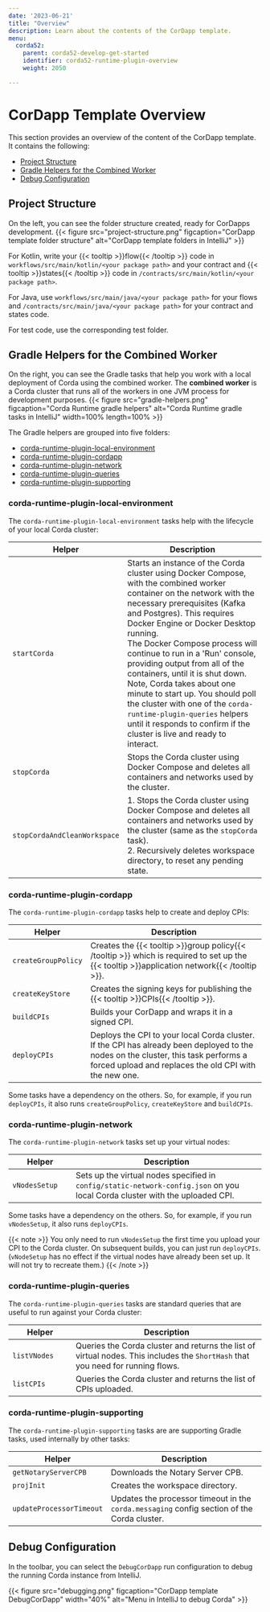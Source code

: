 ```yaml
---
date: '2023-06-21'
title: "Overview"
description: Learn about the contents of the CorDapp template.
menu:
  corda52:
    parent: corda52-develop-get-started
    identifier: corda52-runtime-plugin-overview
    weight: 2050

---
```

# CorDapp Template Overview

This section provides an overview of the content of the CorDapp template. It contains the following:

* [Project Structure](#project-structure)
* [Gradle Helpers for the Combined Worker](#gradle-helpers-for-the-combined-worker)
* [Debug Configuration](#debug-configuration)

## Project Structure

On the left, you can see the folder structure created, ready for CorDapps development.
 {{< figure src="project-structure.png" figcaption="CorDapp template folder structure" alt="CorDapp template folders in IntelliJ" >}}

For Kotlin, write your {{< tooltip >}}flow{{< /tooltip >}} code in `workflows/src/main/kotlin/<your package path>` and your contract and {{< tooltip >}}states{{< /tooltip >}} code in `/contracts/src/main/kotlin/<your package path>`.

For Java, use `workflows/src/main/java/<your package path>` for your flows and `/contracts/src/main/java/<your package path>` for your contract and states code.

For test code, use the corresponding test folder.

## Gradle Helpers for the Combined Worker

On the right, you can see the Gradle tasks that help you work with a local deployment of Corda using the combined worker. The **combined worker** is a Corda cluster that runs all of the workers in one JVM process for development purposes.
{{< figure src="gradle-helpers.png" figcaption="Corda Runtime gradle helpers" alt="Corda Runtime gradle tasks in IntelliJ" width=100% length=100% >}}

The Gradle helpers are grouped into five folders:

* [corda-runtime-plugin-local-environment](#corda-runtime-plugin-local-environment)
* [corda-runtime-plugin-cordapp](#corda-runtime-plugin-cordapp)
* [corda-runtime-plugin-network](#corda-runtime-plugin-network)
* [corda-runtime-plugin-queries](#corda-runtime-plugin-queries)
* [corda-runtime-plugin-supporting](#corda-runtime-plugin-supporting)

<style>
table th:first-of-type {
    width: 25%;
}
table th:nth-of-type(2) {
    width: 75%;
}
</style>

### corda-runtime-plugin-local-environment

The `corda-runtime-plugin-local-environment` tasks help with the lifecycle of your local Corda cluster:

| Helper                       | Description                                                                                                                                                                                                                                                                                                                                                                                                                                                                                                                                                                                  |
| ---------------------------- | -------------------------------------------------------------------------------------------------------------------------------------------------------------------------------------------------------------------------------------------------------------------------------------------------------------------------------------------------------------------------------------------------------------------------------------------------------------------------------------------------------------------------------------------------------------------------------------------- |
| `startCorda`                 | Starts an instance of the Corda cluster using Docker Compose, with the combined worker container on the network with the necessary prerequisites (Kafka and Postgres). This requires Docker Engine or Docker Desktop running.<br> The Docker Compose process will continue to run in a 'Run' console, providing output from all of the containers, until it is shut down. <br> Note, Corda takes about one minute to start up. You should poll the cluster with one of the `corda-runtime-plugin-queries` helpers until it responds to confirm if the cluster is live and ready to interact. |
| `stopCorda`                  | Stops the Corda cluster using Docker Compose and deletes all containers and networks used by the cluster.                                                                                                                                                                                                                                                                                                                                                                                                                                                                                    |
| `stopCordaAndCleanWorkspace` | 1. Stops the Corda cluster using Docker Compose and deletes all containers and networks used by the cluster (same as the `stopCorda` task). <br> 2. Recursively deletes workspace directory, to reset any pending state.                                                                                                                                                                                                                                                                                                                                                                     |

### corda-runtime-plugin-cordapp

The `corda-runtime-plugin-cordapp` tasks help to create and deploy CPIs:

| Helper              | Description                                                                                                                                                                                  |
| ------------------- | -------------------------------------------------------------------------------------------------------------------------------------------------------------------------------------------- |
| `createGroupPolicy` | Creates the {{< tooltip >}}group policy{{< /tooltip >}} which is required to set up the {{< tooltip >}}application network{{< /tooltip >}}.                                                  |
| `createKeyStore`    | Creates the signing keys for publishing the {{< tooltip >}}CPIs{{< /tooltip >}}.                                                                                                             |
| `buildCPIs`         | Builds your CorDapp and wraps it in a signed CPI.                                                                                                                                            |
| `deployCPIs`        | Deploys the CPI to your local Corda cluster. If the CPI has already been deployed to the nodes on the cluster, this task performs a forced upload and replaces the old CPI with the new one. |

Some tasks have a dependency on the others. So, for example, if you run `deployCPIs`, it also runs `createGroupPolicy`, `createKeyStore` and `buildCPIs`.

### corda-runtime-plugin-network

The `corda-runtime-plugin-network` tasks set up your virtual nodes:

| Helper        | Description                                                                                                                  |
| ------------- | ---------------------------------------------------------------------------------------------------------------------------- |
| `vNodesSetup` | Sets up the virtual nodes specified in `config/static-network-config.json` on you local Corda cluster with the uploaded CPI. |

Some tasks have a dependency on the others. So, for example, if you run `vNodesSetup`, it also runs `deployCPIs`.

{{< note >}}
You only need to run `vNodesSetup` the first time you upload your CPI to the Corda cluster. On subsequent builds, you can just run `deployCPIs`. (`vNodeSetup` has no effect if the virtual nodes have already been set up. It will not try to recreate them.)
{{< /note >}}

### corda-runtime-plugin-queries

The `corda-runtime-plugin-queries` tasks are standard queries that are useful to run against your Corda cluster:

| Helper       | Description                                                                                                                      |
| ------------ | -------------------------------------------------------------------------------------------------------------------------------- |
| `listVNodes` | Queries the Corda cluster and returns the list of virtual nodes. This includes the `ShortHash` that you  need for running flows. |
| `listCPIs`   | Queries the Corda cluster and returns the list of CPIs uploaded.                                                                 |

### corda-runtime-plugin-supporting

The `corda-runtime-plugin-supporting` tasks are  are supporting Gradle tasks, used internally by other tasks:

| Helper                   | Description                                                                                 |
| ------------------------ | ------------------------------------------------------------------------------------------- |
| `getNotaryServerCPB`     | Downloads the Notary Server CPB.                                                            |
| `projInit`               | Creates the workspace directory.                                                            |
| `updateProcessorTimeout` | Updates the processor timeout in the `corda.messaging` config section of the Corda cluster. |

## Debug Configuration

In the toolbar, you can select the `DebugCorDapp` run configuration to debug the running Corda instance from IntelliJ.

{{< figure src="debugging.png" figcaption="CorDapp template DebugCorDapp" width="40%" alt="Menu in IntelliJ to debug Corda" >}}
